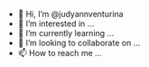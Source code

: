 - 👋 Hi, I’m @judyannventurina
- 👀 I’m interested in ...
- 🌱 I’m currently learning ...
- 💞️ I’m looking to collaborate on ...
- 📫 How to reach me ...

<!---
judyannventurina/judyannventurina is a ✨ special ✨ repository because its `README.md` (this file) appears on your GitHub profile.
You can click the Preview link to take a look at your changes.
--->
